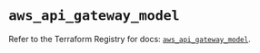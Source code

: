 # `aws_api_gateway_model`

Refer to the Terraform Registry for docs: [`aws_api_gateway_model`](https://registry.terraform.io/providers/hashicorp/aws/5.89.0/docs/resources/api_gateway_model).
